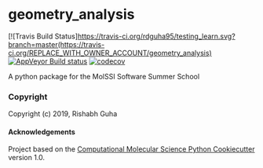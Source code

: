 geometry_analysis
==============================
[//]: # (Badges)
[![Travis Build Status]https://travis-ci.org/rdguha95/testing_learn.svg?branch=master(https://travis-ci.org/REPLACE_WITH_OWNER_ACCOUNT/geometry_analysis)
[![AppVeyor Build status](https://ci.appveyor.com/api/projects/status/REPLACE_WITH_APPVEYOR_LINK/branch/master?svg=true)](https://ci.appveyor.com/project/REPLACE_WITH_OWNER_ACCOUNT/geometry_analysis/branch/master)
[![codecov](https://codecov.io/gh/REPLACE_WITH_OWNER_ACCOUNT/geometry_analysis/branch/master/graph/badge.svg)](https://codecov.io/gh/REPLACE_WITH_OWNER_ACCOUNT/geometry_analysis/branch/master)

A python package for the MolSSI Software Summer School

### Copyright

Copyright (c) 2019, Rishabh Guha


#### Acknowledgements
 
Project based on the 
[Computational Molecular Science Python Cookiecutter](https://github.com/molssi/cookiecutter-cms) version 1.0.
